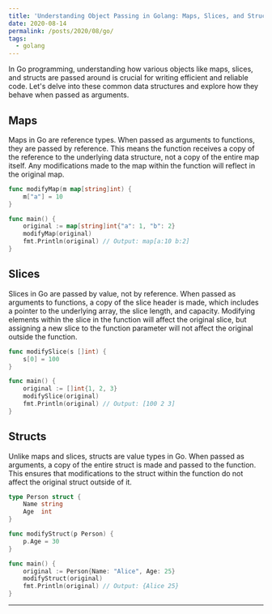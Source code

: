 ```yaml
---
title: 'Understanding Object Passing in Golang: Maps, Slices, and Structs'
date: 2020-08-14
permalink: /posts/2020/08/go/
tags:
  - golang
---
```



In Go programming, understanding how various objects like maps, slices, and structs are passed around is crucial for writing efficient and reliable code. Let's delve into these common data structures and explore how they behave when passed as arguments.

## Maps

Maps in Go are reference types. When passed as arguments to functions, they are passed by reference. This means the function receives a copy of the reference to the underlying data structure, not a copy of the entire map itself. Any modifications made to the map within the function will reflect in the original map.

```go
func modifyMap(m map[string]int) {
    m["a"] = 10
}

func main() {
    original := map[string]int{"a": 1, "b": 2}
    modifyMap(original)
    fmt.Println(original) // Output: map[a:10 b:2]
}
```
## Slices

Slices in Go are passed by value, not by reference. When passed as arguments to functions, a copy of the slice header is made, which includes a pointer to the underlying array, the slice length, and capacity. Modifying elements within the slice in the function will affect the original slice, but assigning a new slice to the function parameter will not affect the original outside the function.

```go
func modifySlice(s []int) {
    s[0] = 100
}

func main() {
    original := []int{1, 2, 3}
    modifySlice(original)
    fmt.Println(original) // Output: [100 2 3]
}
```


## Structs

Unlike maps and slices, structs are value types in Go. When passed as arguments, a copy of the entire struct is made and passed to the function. This ensures that modifications to the struct within the function do not affect the original struct outside of it.

```go
type Person struct {
    Name string
    Age  int
}

func modifyStruct(p Person) {
    p.Age = 30
}

func main() {
    original := Person{Name: "Alice", Age: 25}
    modifyStruct(original)
    fmt.Println(original) // Output: {Alice 25}
}
```


------
